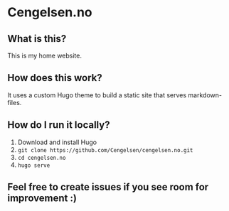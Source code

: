 # Cengelsen.no

## What is this?

This is my home website. 

## How does this work? 

It uses a custom Hugo theme to build a static site that serves markdown-files. 

## How do I run it locally?

1. Download and install Hugo
2. ```git clone https://github.com/Cengelsen/cengelsen.no.git```
3. ```cd cengelsen.no```
4. ```hugo serve```

## Feel free to create issues if you see room for improvement :)